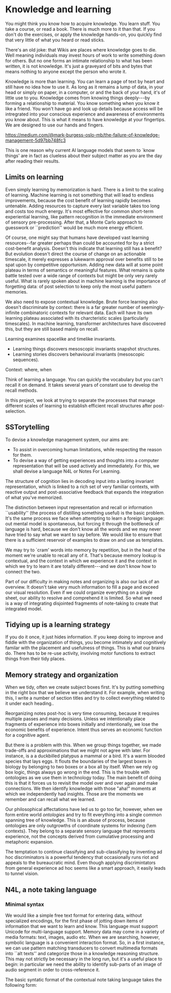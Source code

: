 
# Knowledge and learning

You might think you know how to acquire knowledge. You learn stuff.
You take a course, or read a book. There is much more to it than that.
If you don't do the exercises, or apply the knowledge hands-on, you
quickly find that very little of what you heard or read sticks.

There's an old joke: that Wikis are places where knowledge goes to die. 
Well meaning individuals may invest hours of work to write something down for
others. But no one forms an intimate relationship to what has been written,
it is not knowledge. It's just a graveyard of bits and bytes that means nothing
to anyone except the person who wrote it.

Knowledge is more than learning. You can learn a page of text by
heart and still have no idea how to use it. As long as it remains a
lump of data, in your head or simply on paper, in a computer, or and the back of your hand,
it's of little use to you. Knowledge comes from knowing things deeply---by
forming a relationship to material. You know something when you know it like a friend.
You won't have go and look up details because access will be intregrated into your
conscious experience and awareness of environments you know about. This is what it
means to have knowledge at your fingertips. We are designed to use our hands
and fingers.

https://medium.com/@mark-burgess-oslo-mb/the-failure-of-knowledge-management-5d97bb748fc3

This is one reason why current AI language models that seem to `know things'
are in fact as clueless about their subject matter as you are the day after reading
their results.

## Limits on learning

Even simply learning by memorization is hard. There is a limit to the
scaling of learning. Machine learning is not something that will lead
to endless improvements, because the cost benefit of learning rapidly
becomes untenable. Adding resources to capture every last variable
takes too long and costs too much energy. It's most effective for
common short-term experiential learning, like pattern recognition in
the immediate environment of sensory pre-processing. After that, a
Monte Carlo approach to guesswork or ``prediction'' would be much more
energy efficient.

Of course, one might say that humans have developed vast learning
resources--far greater perhaps than could be accounted for by a strict
cost-benefit analysis.  Doesn't this indicate that learning still has
a benefit?  But evolution doesn't direct the course of change on an
actionable timescale, it merely expresses a lukewarm approval over
benefits still to be spat upon by competitive opportunism.  Adding new
data will at some point plateau in terms of semantics or meaningful
features.  What remains is quite battle tested over a wide range of
contexts but might be only very rarely useful.
What is rarely spoken about in machine learning is the importance of
forgetting data: of post selection to keep only the most useful
pattern memories.

We also need to expose contextual knowledge.  Brute force learning
also doesn't discriminate by context: there is a far greater number of
seemingly-infinite combinatoric contexts for relevant data. Each will
have its own learning plateau associated with its charcteristic scales
(particularly timescales). In machine learning, transformer
architectures have discovered this, but they are still based mainly on
recall.

Learning examines spacelike and timelike invariants.

* Learning things discovers mesoscopic invariants snapshot structures.
* Learning stories discovers behavioural invariants (mesoscopic sequences).


Context: where, when

Think of learning a language. You can quickly the vocabulary but you
can't recall it on demand. It takes several years of constant use to
develop the recall methods.


In this project, we look at trying to separate the processes that
manage different scales of learning to establish efficient recall structures
after post-selection.

## SSTorytelling

To devise a knowledge management system, our aims are:

* To assist in overcoming human limitations, while respecting the reason for them.
* To devise a way of getting experiences and thoughts into a computer representation
that will be used actively and immediately. For this, we shall devise a language N4L
or Notes For Learning.

The structure of cognition lies in decoding input into a lasting invariant
representation, which is linked to a rich set of very familiar contexts,
 with reactive output and post-associative feedback that expands the integration of what you've
memorized.

The distinction between input representation and recall or information
``usability'' (the process of distilling something useful) is the
basic problem. It's the same process we face when attempting to learn
a foreign language: out mental model is spontaneous, but forcing it
through the bottleneck of language is hard, because we don't know all
the words and we may never have tried to say what we want to say
before.  We would like to ensure that there is a sufficient reservoir
of examples to draw on and use as templates.

We may try to `cram' words into memory by repetition, but in the heat of the moment
we're unable to recall any of it. That's because memory lookup is contextual,
and the context in which we experience it and the context in which we try to learn it
are totally different---and we don't know how to connect the two.

Part of our difficulty in making notes and organizing is also our lack
of an overview. It doesn't take very much information to fill a page
and exceed our visual resolution. Even if we could organize everything
on a single sheet, our ability to resolve and comprehend it is
limited. So what we need is a way of integrating disjointed fragmemts
of note-taking to create that integrated model.

## Tidying up is a learning strategy

If you do it once, it just hides information. If you keep doing to improve and fiddle with the
organization of things, you become intimately and cognitively familar with the placement and
usefulness of things. This is what our brains do. There has to be re-use activity, involving motor
functions to extract things from their tidy places.

## Memory strategy and organization

When we tidy, often we create subject boxes first. It's by putting something in the right box that
we believe we understand it.
For example, when writing this, I write a number of section titles and try to collect
everything related to it under each heading..

Reorganizing notes post-hoc is very time consuming, because it requires multiple passes and many decisions.
Unless we intentionally place fragments of experience into boxes initially and intentionally,
we lose the economic benefits of experience. Intent thus serves an economic function for a cognitive
agent.

But there is a problem with this. When we group things together, we made trade-offs and approximations
that we might not agree with later. For instance, is a a duckbilled platypus a mammal or a bird.
It's a warm blooded species that lays eggs. It flouts the boundaries of the largest boxes in biology
by belonging to two boxes or a box all by itself. When we rely og box logic, things always go wrong in the end.
This is the trouble with ontologies as we use them in technology today. The main benefit of doing this
is that it forces us to revisit the model over and over again and make connections. We then identify knowledge
with those "aha!" moments at which we independently had insights. Those are the moments we remember
and can recall what we learned.

Our philosophical affectations have led us to go too far, however, when we form entire world *ontologies*
and try to fit everything into a single common spanning tree of knowledge. This is an abuse of process,
because ontologies are only outgrowths of coordinate systems for indexing {\em contexts}. They belong
to a separate sensory language that represents experience, not the concepts derived from cumulative processing and metaphoric expansion.

The temptation to continue classifying and sub-classifying by inventing ad hoc discriminators is a 
powerful tendency that occasionally runs riot and appeals to the bureaucratic mind. Even though applying
discrimintators from general experience ad hoc seems like a smart approach, it easily
 leads to tunnel vision.




## N4L, a note taking language

### Minimal syntax

We would like a simple free text format for entering data, without
specialized encodings, for the first phase of jotting down items of
information that we want to learn and know.  This language must support Unicode for multi-language
support.  Memory data may come in a variety of media formats: text,
images, audio etc. When we are searching, however, symbolic language
is a convenient interaction format. So, in a first instance, we can
use pattern matching transducers to convert multimedia formats into
``alt texts'' and categorize those in a knowledge reasoning structure.
This may not strictly be necessary in the long run, but it's a useful
place to begin: in particular we need the ability to identify
sub-parts of an image of audio segment in order to cross-reference it.

The basic syntatic format of the contextual note taking language takes the following form:
